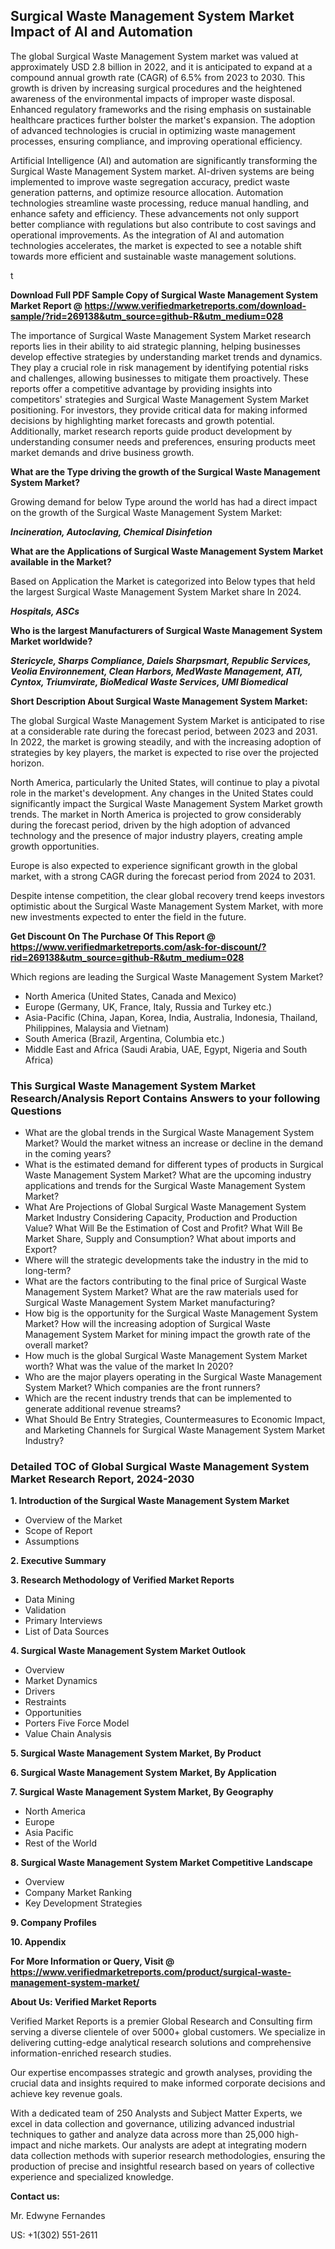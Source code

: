 <h2>Surgical Waste Management System Market Impact of AI and Automation</h2><p>The global Surgical Waste Management System market was valued at approximately USD 2.8 billion in 2022, and it is anticipated to expand at a compound annual growth rate (CAGR) of 6.5% from 2023 to 2030. This growth is driven by increasing surgical procedures and the heightened awareness of the environmental impacts of improper waste disposal. Enhanced regulatory frameworks and the rising emphasis on sustainable healthcare practices further bolster the market's expansion. The adoption of advanced technologies is crucial in optimizing waste management processes, ensuring compliance, and improving operational efficiency.</p><p>Artificial Intelligence (AI) and automation are significantly transforming the Surgical Waste Management System market. AI-driven systems are being implemented to improve waste segregation accuracy, predict waste generation patterns, and optimize resource allocation. Automation technologies streamline waste processing, reduce manual handling, and enhance safety and efficiency. These advancements not only support better compliance with regulations but also contribute to cost savings and operational improvements. As the integration of AI and automation technologies accelerates, the market is expected to see a notable shift towards more efficient and sustainable waste management solutions.</p>t</p><p id="" class=""><strong>Download Full PDF Sample Copy of Surgical Waste Management System Market Report @ <a href="https://www.verifiedmarketreports.com/download-sample/?rid=269138&utm_source=github-R&utm_medium=028" target="_blank">https://www.verifiedmarketreports.com/download-sample/?rid=269138&utm_source=github-R&utm_medium=028</a></strong></p><p>The importance of&nbsp;Surgical Waste Management System Market research reports lies in their ability to aid strategic planning, helping businesses develop effective strategies by understanding market trends and dynamics. They play a crucial role in risk management by identifying potential risks and challenges, allowing businesses to mitigate them proactively. These reports offer a competitive advantage by providing insights into competitors' strategies and Surgical Waste Management System Market positioning. For investors, they provide critical data for making informed decisions by highlighting market forecasts and growth potential. Additionally, market research reports guide product development by understanding consumer needs and preferences, ensuring products meet market demands and drive business growth.</p><p><strong>What are the&nbsp;Type driving the growth of the Surgical Waste Management System Market?</strong></p><p id="" class="">Growing demand for below Type around the world has had a direct impact on the growth of the Surgical Waste Management System Market:</p><em><strong>Incineration, Autoclaving, Chemical Disinfetion</strong></em></p><strong>What are the&nbsp;Applications&nbsp;of Surgical Waste Management System Market available in the Market?</strong></p><p id="" class="">Based on Application the Market is categorized into Below types that held the largest Surgical Waste Management System Market share In 2024.</p><em><strong>Hospitals, ASCs</strong></em></p><strong>Who is the largest Manufacturers of Surgical Waste Management System Market worldwide?</strong></p><p><em><strong>Stericycle, Sharps Compliance, Daiels Sharpsmart, Republic Services, Veolia Environnement, Clean Harbors, MedWaste Management, ATI, Cyntox, Triumvirate, BioMedical Waste Services, UMI Biomedical</strong></em></p><p id="" class=""><strong>Short Description About Surgical Waste Management System Market:</strong></p><p>The global Surgical Waste Management System Market is anticipated to rise at a considerable rate during the forecast period, between 2023 and 2031. In 2022, the market is growing steadily, and with the increasing adoption of strategies by key players, the market is expected to rise over the projected horizon.</p><p>North America, particularly the United States, will continue to play a pivotal role in the market's development. Any changes in the United States could significantly impact the Surgical Waste Management System Market growth trends. The market in North America is projected to grow considerably during the forecast period, driven by the high adoption of advanced technology and the presence of major industry players, creating ample growth opportunities.</p><p>Europe is also expected to experience significant growth in the global market, with a strong CAGR during the forecast period from 2024 to 2031.</p><p>Despite intense competition, the clear global recovery trend keeps investors optimistic about the Surgical Waste Management System Market, with more new investments expected to enter the field in the future.</p><p id="" class=""><strong>Get Discount On The Purchase Of This Report @ <a href="https://www.verifiedmarketreports.com/ask-for-discount/?rid=269138&utm_source=github-R&utm_medium=028" target="_blank">https://www.verifiedmarketreports.com/ask-for-discount/?rid=269138&utm_source=github-R&utm_medium=028</a></strong></p>Which regions are leading the Surgical Waste Management System Market?</p><ul><li>North America (United States, Canada and Mexico)</li><li>Europe (Germany, UK, France, Italy, Russia and Turkey etc.)</li><li>Asia-Pacific (China, Japan, Korea, India, Australia, Indonesia, Thailand, Philippines, Malaysia and Vietnam)</li><li>South America (Brazil, Argentina, Columbia etc.)</li><li>Middle East and Africa (Saudi Arabia, UAE, Egypt, Nigeria and South Africa)</li></ul><h3 id="" class="">This Surgical Waste Management System Market Research/Analysis Report Contains Answers to your following Questions</h3><ul><li>What are the global trends in the Surgical Waste Management System Market? Would the market witness an increase or decline in the demand in the coming years?</li><li>What is the estimated demand for different types of products in Surgical Waste Management System Market? What are the upcoming industry applications and trends for the Surgical Waste Management System Market?</li><li>What Are Projections of Global Surgical Waste Management System Market Industry Considering Capacity, Production and Production Value? What Will Be the Estimation of Cost and Profit? What Will Be Market Share, Supply and Consumption? What about imports and Export?</li><li>Where will the strategic developments take the industry in the mid to long-term?</li><li>What are the factors contributing to the final price of Surgical Waste Management System Market? What are the raw materials used for Surgical Waste Management System Market manufacturing?</li><li>How big is the opportunity for the Surgical Waste Management System Market? How will the increasing adoption of Surgical Waste Management System Market for mining impact the growth rate of the overall market?</li><li>How much is the global Surgical Waste Management System Market worth? What was the value of the market In 2020?</li><li>Who are the major players operating in the Surgical Waste Management System Market? Which companies are the front runners?</li><li>Which are the recent industry trends that can be implemented to generate additional revenue streams?</li><li>What Should Be Entry Strategies, Countermeasures to Economic Impact, and Marketing Channels for Surgical Waste Management System Market Industry?</li></ul><h3 id="" class="">Detailed TOC of Global Surgical Waste Management System Market Research Report, 2024-2030</h3><p id="" class=""><strong>1. Introduction of the Surgical Waste Management System Market</strong></p><ul><li>Overview of the Market</li><li>Scope of Report</li><li>Assumptions</li></ul><p id="" class=""><strong>2. Executive Summary</strong></p><p id="" class=""><strong>3. Research Methodology of Verified Market Reports</strong></p><ul><li>Data Mining</li><li>Validation</li><li>Primary Interviews</li><li>List of Data Sources</li></ul><p id="" class=""><strong>4. Surgical Waste Management System Market Outlook</strong></p><ul><li>Overview</li><li>Market Dynamics</li><li>Drivers</li><li>Restraints</li><li>Opportunities</li><li>Porters Five Force Model</li><li>Value Chain Analysis</li></ul><p id="" class=""><strong>5. Surgical Waste Management System Market, By Product</strong></p><p id="" class=""><strong>6. Surgical Waste Management System Market, By Application</strong></p><p id="" class=""><strong>7. Surgical Waste Management System Market, By Geography</strong></p><ul><li>North America</li><li>Europe</li><li>Asia Pacific</li><li>Rest of the World</li></ul><p id="" class=""><strong>8. Surgical Waste Management System Market Competitive Landscape</strong></p><ul><li>Overview</li><li>Company Market Ranking</li><li>Key Development Strategies</li></ul><p id="" class=""><strong>9. Company Profiles</strong></p><p id="" class=""><strong>10. Appendix</strong></p><p id="" class=""><strong>For More Information or Query, Visit @ <a href="https://www.verifiedmarketreports.com/product/surgical-waste-management-system-market/" target="_blank">https://www.verifiedmarketreports.com/product/surgical-waste-management-system-market/</a></strong></p><p id="" class=""><strong>About Us: Verified Market Reports</strong></p><p id="" class="">Verified Market Reports is a premier Global Research and Consulting firm serving a diverse clientele of over 5000+ global customers. We specialize in delivering cutting-edge analytical research solutions and comprehensive information-enriched research studies.</p><p id="" class="">Our expertise encompasses strategic and growth analyses, providing the crucial data and insights required to make informed corporate decisions and achieve key revenue goals.</p><p id="" class="">With a dedicated team of 250 Analysts and Subject Matter Experts, we excel in data collection and governance, utilizing advanced industrial techniques to gather and analyze data across more than 25,000 high-impact and niche markets. Our analysts are adept at integrating modern data collection methods with superior research methodologies, ensuring the production of precise and insightful research based on years of collective experience and specialized knowledge.</p><p id="" class=""><strong>Contact us:</strong></p><p id="" class="">Mr. Edwyne Fernandes</p><p id="" class="">US: +1(302) 551-2611</p>